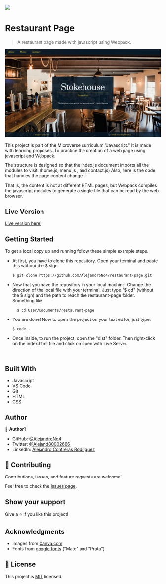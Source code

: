 ![](https://img.shields.io/badge/Microverse-blueviolet)

# Restaurant Page

> A restaurant page made with javascript using Webpack.

<p align="center">
  <img src="app_screenshot.png" width="800">
</p>

This project is part of the Microverse curriculum "Javascript." It is made with learning proposes. To practice the creation of a web page using javascript and Webpack.


The structure is designed so that the index.js document imports all the modules to visit. (home.js, menu.js
, and contact.js) Also, here is the code that handles the page content change.


That is, the content is not at different HTML pages, but Webpack compiles the javascript modules to generate a single file that can be read by the web browser.


## Live Version

[Live version here!](https://alejandrono4.github.io/restaurant-page/)

## Getting Started

To get a local copy up and running follow these simple example steps.

- At first, you have to clone this repository. Open your terminal and paste this without the $ sign.

      $ git clone https://github.com/AlejandroNo4/restaurant-page.git

- Now that you have the repository in your local machine. Change the direction of the local file with your terminal. Just type "$ cd" (without the $ sign) and the path to reach the restaurant-page folder.<br/>
  Something like:

        $ cd User/Documents/restaurant-page

- You are done! Now to open the project on your text editor, just type:

      $ code .

- Once inside, to run the project, open the "dist" folder. Then right-click on the index.html file and click on open with Live Server.

<br/>

## Built With

- Javascript
- VS Code
- Git
- HTML
- CSS

## Author

👤 **Author1**

- GitHub: [@AlejandroNo4](https://github.com/AlejandroNo4)
- Twitter: [@Alejand80002666](https://twitter.com/Alejand80002666)
- LinkedIn: [Alejandro Contreras Rodriguez](https://www.linkedin.com/in/alejandro-contreras-rodriguez-b524821b5)

## 🤝 Contributing

Contributions, issues, and feature requests are welcome!

Feel free to check the [Issues page](https://github.com/AlejandroNo4/restaurant-page/issues).

## Show your support

Give a ⭐️ if you like this project!

## Acknowledgments

- Images from [Canva.com](https://www.canva.com/)
- Fonts from [google fonts](https://fonts.google.com/) ("Mate" and "Prata")

## 📝 License

This project is [MIT](./MIT.md) licensed.
